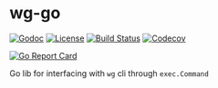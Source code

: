 # wg-go

[![Godoc](http://img.shields.io/badge/godoc-reference-5272b4.svg?maxAge=31536000&style=for-the-badge)](http://godoc.org/github.com/seankhliao/go-wg)
[![License](https://img.shields.io/github/license/seankhliao/go-wg.svg?style=for-the-badge)](githib.com/seankhliao/go-wg)
[![Build Status](https://img.shields.io/travis-ci/seankhliao/go-wg.svg?style=for-the-badge)](https://travis-ci.org/seankhliao/go-wg)
[![Codecov](https://img.shields.io/codecov/c/github/seankhliao/go-wg.svg?style=for-the-badge)](https://codecov.io/gh/seankhliao/go-wg)

[![Go Report Card](https://goreportcard.com/badge/github.com/seankhliao/go-wg?style=flat-square)](https://goreportcard.com/report/github.com/seankhliao/go-wg)

Go lib for interfacing with `wg` cli through `exec.Command`
